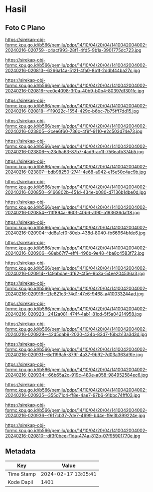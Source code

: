 # Hasil

## Foto C Plano

https://sirekap-obj-formc.kpu.go.id/b566/pemilu/pdpr/14/10/04/20/04/1410042004002-20240216-020759--c4acf993-28f1-4fd5-9b1a-3901775dc723.jpg

https://sirekap-obj-formc.kpu.go.id/b566/pemilu/pdpr/14/10/04/20/04/1410042004002-20240216-020813--6266a14a-5121-4fa0-8b1f-2ddbf44ba27c.jpg

https://sirekap-obj-formc.kpu.go.id/b566/pemilu/pdpr/14/10/04/20/04/1410042004002-20240216-020816--ec0e4098-3f0a-40b9-b0b4-80397df301fc.jpg

https://sirekap-obj-formc.kpu.go.id/b566/pemilu/pdpr/14/10/04/20/04/1410042004002-20240216-020818--f119022c-1554-429c-b6bc-7b75fff7dd15.jpg

https://sirekap-obj-formc.kpu.go.id/b566/pemilu/pdpr/14/10/04/20/04/1410042004002-20240216-023805--2cee6f60-736c-4f9f-9110-e2c503d74e73.jpg

https://sirekap-obj-formc.kpu.go.id/b566/pemilu/pdpr/14/10/04/20/04/1410042004002-20240216-023806--c23d5a63-87b7-4ad9-ac1f-756eafb374b5.jpg

https://sirekap-obj-formc.kpu.go.id/b566/pemilu/pdpr/14/10/04/20/04/1410042004002-20240216-023807--bdb98250-2741-4e68-a942-e15e50c4ac9b.jpg

https://sirekap-obj-formc.kpu.go.id/b566/pemilu/pdpr/14/10/04/20/04/1410042004002-20240216-020850--9166802b-451d-434e-b080-d7136b1dbe0d.jpg

https://sirekap-obj-formc.kpu.go.id/b566/pemilu/pdpr/14/10/04/20/04/1410042004002-20240216-020854--11ff894a-960f-40b6-a190-a193636daff8.jpg

https://sirekap-obj-formc.kpu.go.id/b566/pemilu/pdpr/14/10/04/20/04/1410042004002-20240216-020904--dd8a1cf0-80eb-438d-8040-fb66964bfde6.jpg

https://sirekap-obj-formc.kpu.go.id/b566/pemilu/pdpr/14/10/04/20/04/1410042004002-20240216-020906--68eb67f7-eff4-496b-9e48-4ba8c4583f72.jpg

https://sirekap-obj-formc.kpu.go.id/b566/pemilu/pdpr/14/10/04/20/04/1410042004002-20240216-020914--149abdae-df62-4f5e-9b3a-54ee204536a3.jpg

https://sirekap-obj-formc.kpu.go.id/b566/pemilu/pdpr/14/10/04/20/04/1410042004002-20240216-020916--2fc821c3-74d1-47e6-9468-a410033244ad.jpg

https://sirekap-obj-formc.kpu.go.id/b566/pemilu/pdpr/14/10/04/20/04/1410042004002-20240216-020923--2412a081-474f-4ab1-81cd-5f5a04214958.jpg

https://sirekap-obj-formc.kpu.go.id/b566/pemilu/pdpr/14/10/04/20/04/1410042004002-20240216-020929--42d5dab9-2030-434b-83d7-f6bcb13a3d3d.jpg

https://sirekap-obj-formc.kpu.go.id/b566/pemilu/pdpr/14/10/04/20/04/1410042004002-20240216-020931--6c1199a5-879f-4a37-9b92-7d03a363d9fe.jpg

https://sirekap-obj-formc.kpu.go.id/b566/pemilu/pdpr/14/10/04/20/04/1410042004002-20240216-020934--66b65a2c-919c-480e-a058-984952584ec6.jpg

https://sirekap-obj-formc.kpu.go.id/b566/pemilu/pdpr/14/10/04/20/04/1410042004002-20240216-020935--355d71c4-ff8e-4ae7-97b6-91bbc74fff03.jpg

https://sirekap-obj-formc.kpu.go.id/b566/pemilu/pdpr/14/10/04/20/04/1410042004002-20240216-020936--f617cb37-7de7-4699-b44e-f9e3b399224e.jpg

https://sirekap-obj-formc.kpu.go.id/b566/pemilu/pdpr/14/10/04/20/04/1410042004002-20240216-020810--df3f0bce-f1da-474a-812b-07f95901770e.jpg


## Metadata

| Key        | Value               |
| ---------- | ------------------- |
| Time Stamp | 2024-02-17 13:05:41 |
| Kode Dapil | 1401                |




